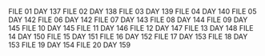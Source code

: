 FILE 01  DAY 137 
FILE 02  DAY 138
FILE 03  DAY 139
FILE 04  DAY 140
FILE 05  DAY 142
FILE 06  DAY 142
FILE 07  DAY 143
FILE 08  DAY 144
FILE 09  DAY 145
FILE 10  DAY 145
FILE 11  DAY 146
FILE 12  DAY 147
FILE 13  DAY 148
FILE 14  DAY 150
FILE 15  DAY 151
FILE 16  DAY 152
FILE 17  DAY 153
FILE 18  DAY 153
FILE 19  DAY 154
FILE 20  DAY 159